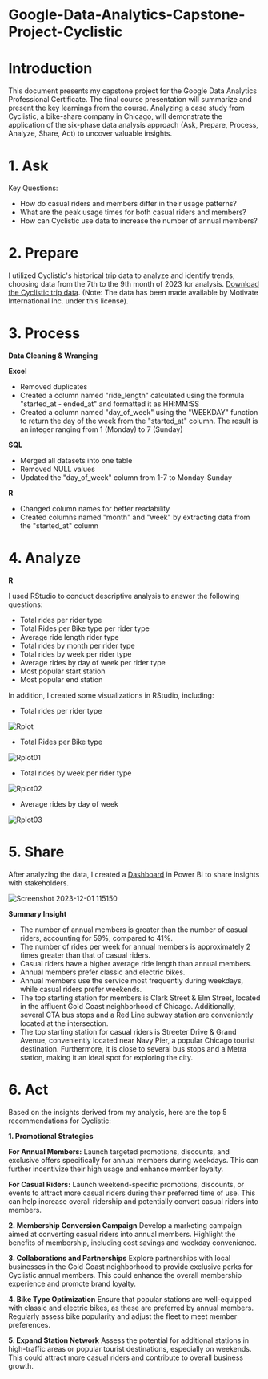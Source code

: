 # Google-Data-Analytics-Capstone-Project-Cyclistic

# Introduction
This document presents my capstone project for the Google Data Analytics Professional Certificate. The final course presentation will summarize and present the key learnings from the course. Analyzing a case study from Cyclistic, a bike-share company in Chicago, will demonstrate the application of the six-phase data analysis approach (Ask, Prepare, Process, Analyze, Share, Act) to uncover valuable insights.

# 1. Ask
Key Questions:
- How do casual riders and members differ in their usage patterns?
- What are the peak usage times for both casual riders and members?
- How can Cyclistic use data to increase the number of annual members?

# 2. Prepare
I utilized Cyclistic's historical trip data to analyze and identify trends, choosing data from the 7th to the 9th month of 2023 for analysis.
[Download the Cyclistic trip data](https://divvy-tripdata.s3.amazonaws.com/index.html). (Note: The data has been made available by Motivate International Inc. under this license).

# 3. Process
**Data Cleaning & Wranging**

**Excel**
- Removed duplicates
- Created a column named "ride_length" calculated using the formula "started_at - ended_at" and formatted it as HH:MM:SS
- Created a column named "day_of_week" using the "WEEKDAY" function to return the day of the week from the "started_at" column. The result is an integer ranging from 1 (Monday) to 7 (Sunday)

**SQL**
- Merged all datasets into one table
- Removed NULL values
- Updated the "day_of_week" column from 1-7 to Monday-Sunday

**R**
- Changed column names for better readability
- Created columns named "month" and "week" by extracting data from the "started_at" column

# 4. Analyze
**R**

I used RStudio to conduct descriptive analysis to answer the following questions:
- Total rides per rider type
- Total Rides per Bike type per rider type
- Average ride length rider type
- Total rides by month per rider type
- Total rides by week per rider type
- Average rides by day of week per rider type
- Most popular start station
- Most popular end station

In addition, I created some visualizations in RStudio, including:
- Total rides per rider type

![Rplot](https://github.com/pantakanch/Google-Data-Analytics-Capstone-Project-Cyclistic/assets/113978334/78c418ad-8336-4c2e-9936-347cd49afc44)

- Total Rides per Bike type

![Rplot01](https://github.com/pantakanch/Google-Data-Analytics-Capstone-Project-Cyclistic/assets/113978334/611e10ba-33fc-4ae0-ae0b-750ee2dac58b)

- Total rides by week per rider type

![Rplot02](https://github.com/pantakanch/Google-Data-Analytics-Capstone-Project-Cyclistic/assets/113978334/bd298115-6733-4dcc-9942-22bb2559b0bb)

- Average rides by day of week

![Rplot03](https://github.com/pantakanch/Google-Data-Analytics-Capstone-Project-Cyclistic/assets/113978334/b3fbdda7-9a12-4f42-96e5-c91ce73b1afd)

# 5. Share
After analyzing the data, I created a [Dashboard](https://drive.google.com/file/d/1Q0pt9yEZXX0a08wdhfr3Ah5qgOUoIMmh/view?usp=sharing) in Power BI to share insights with stakeholders.

![Screenshot 2023-12-01 115150](https://github.com/pantakanch/Google-Data-Analytics-Capstone-Project-Cyclistic/assets/113978334/a985ecf5-3a01-4a7a-ba20-0eaa0d1ad4c6)

**Summary Insight**
- The number of annual members is greater than the number of casual riders, accounting for 59%, compared to 41%.
- The number of rides per week for annual members is approximately 2 times greater than that of casual riders.
- Casual riders have a higher average ride length than annual members.
- Annual members prefer classic and electric bikes.
- Annual members use the service most frequently during weekdays, while casual riders prefer weekends.
- The top starting station for members is Clark Street & Elm Street, located in the affluent Gold Coast neighborhood of Chicago. Additionally, several CTA bus stops and a Red Line subway station are conveniently located at the intersection.
- The top starting station for casual riders is Streeter Drive & Grand Avenue, conveniently located near Navy Pier, a popular Chicago tourist destination. Furthermore, it is close to several bus stops and a Metra station, making it an ideal spot for exploring the city.

# 6. Act
Based on the insights derived from my analysis, here are the top 5 recommendations for Cyclistic:

**1. Promotional Strategies**

**For Annual Members:** Launch targeted promotions, discounts, and exclusive offers specifically for annual members during weekdays. This can further incentivize their high usage and enhance member loyalty.

**For Casual Riders:**  Launch weekend-specific promotions, discounts, or events to attract more casual riders during their preferred time of use. This can help increase overall ridership and potentially convert casual riders into members.

**2. Membership Conversion Campaign**
Develop a marketing campaign aimed at converting casual riders into annual members. Highlight the benefits of membership, including cost savings and weekday convenience.

**3. Collaborations and Partnerships**
Explore partnerships with local businesses in the Gold Coast neighborhood to provide exclusive perks for Cyclistic annual members. This could enhance the overall membership experience and promote brand loyalty.

**4. Bike Type Optimization**
Ensure that popular stations are well-equipped with classic and electric bikes, as these are preferred by annual members. Regularly assess bike popularity and adjust the fleet to meet member preferences.

**5. Expand Station Network**
Assess the potential for additional stations in high-traffic areas or popular tourist destinations, especially on weekends. This could attract more casual riders and contribute to overall business growth.
